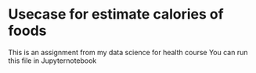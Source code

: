 # Usecase for estimate calories of foods
This is an assignment from my data science for health course
You can run this file in Jupyternotebook
